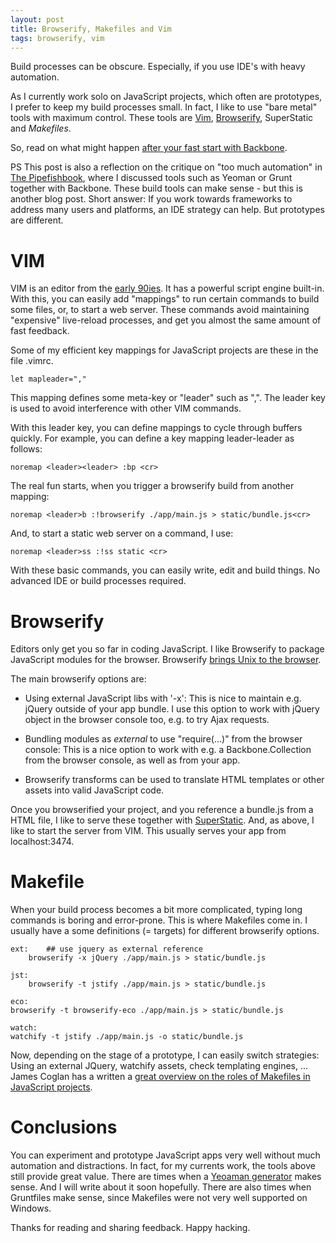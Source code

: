 ```yaml
---
layout: post
title: Browserify, Makefiles and Vim
tags: browserify, vim
---
```

Build processes can be obscure. Especially, if you use IDE's with heavy automation.

As I currently work solo on JavaScript projects, which often are prototypes, I prefer to keep my build processes small. In fact, I like to use "bare metal" tools with maximum control. These tools are [Vim](http://www.vim.org/download.php), [Browserify](http://browserify.org/), SuperStatic and *Makefiles*.

So, read on what might happen [after your fast start with Backbone](http://thinkingonthinking.com/fast-start-with-backbonejs/).

PS This post is also a reflection on the critique on "too much automation" in [The Pipefishbook](http://pipefishbook.com), where I discussed tools such as Yeoman or Grunt together with Backbone. These build tools can make sense - but this is another blog post. Short answer: If you work towards frameworks to address many users and platforms, an IDE strategy can help. But prototypes are different.

# VIM

VIM is an editor from the [early 90ies](http://www.binpress.com/blog/2014/11/19/vim-creator-bram-moolenaar-interview/). It has a powerful script engine built-in. With this, you can easily add "mappings" to run certain commands to build some files, or, to start a web server. These commands avoid maintaining "expensive" live-reload processes, and get you almost the same amount of fast feedback.

Some of my efficient key mappings for JavaScript projects are these in the file .vimrc.

    let mapleader=","

This mapping defines some meta-key or "leader" such as ",". The leader key is used to avoid interference with other VIM commands.

With this leader key, you can define mappings to cycle through buffers quickly. For example, you can define a key mapping leader-leader as follows:

    noremap <leader><leader> :bp <cr>

The real fun starts, when you trigger a browserify build from another mapping:

    noremap <leader>b :!browserify ./app/main.js > static/bundle.js<cr>

And, to start a static web server on a command, I use:

    noremap <leader>ss :!ss static <cr>

With these basic commands, you can easily write, edit and build things. No advanced IDE or build processes required.

# Browserify

Editors only get you so far in coding JavaScript. I like Browserify to package JavaScript modules for the browser. Browserify [brings Unix to the browser](http://thinkingonthinking.com/unix-in-the-browser/).

The main browserify options are:

* Using external JavaScript libs with '-x': This is nice to maintain e.g. jQuery outside of your app bundle. I use this option to work with jQuery object in the browser console too, e.g. to try Ajax requests.

* Bundling modules as *external* to use "require(...)" from the browser console: This is a nice option to work with e.g. a Backbone.Collection from the browser console, as well as from your app.

* Browserify transforms can be used to translate HTML templates or other assets into valid JavaScript code.

Once you browserified your project, and you reference a bundle.js from a HTML file, I like to serve these together with [SuperStatic](https://www.npmjs.com/package/superstatic). And, as above, I like to start the server from VIM. This usually serves your app from localhost:3474.

# Makefile

When your build process becomes a bit more complicated, typing long commands is boring and error-prone. This is where Makefiles come in. I usually have a some definitions (= targets) for different browserify options.

    ext:    ## use jquery as external reference
    	browserify -x jQuery ./app/main.js > static/bundle.js
  
    jst:
    	browserify -t jstify ./app/main.js > static/bundle.js
  
    eco:
  	browserify -t browserify-eco ./app/main.js > static/bundle.js
  
    watch:
  	watchify -t jstify ./app/main.js -o static/bundle.js
  
Now, depending on the stage of a prototype, I can easily switch strategies: Using an external JQuery, watchify assets, check templating engines, ...
James Coglan has a written a [great overview on the roles of Makefiles in JavaScript projects](https://blog.jcoglan.com/2014/02/05/building-javascript-projects-with-make/).

# Conclusions

You can experiment and prototype JavaScript apps very well without much automation and distractions. In fact, for my currents work, the tools above still provide great value. There are times when a [Yeoaman generator](https://www.npmjs.com/package/generator-backbone-browserify) makes sense. And I will write about it soon hopefully. There are also times when Gruntfiles make sense, since Makefiles were not very well supported on Windows.

Thanks for reading and sharing feedback. Happy hacking.
